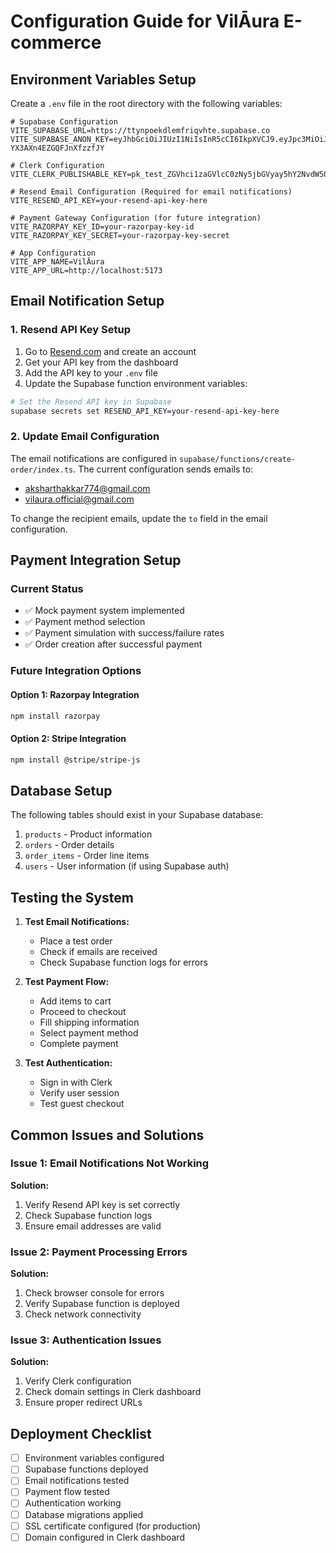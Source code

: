# Configuration Guide for VilĀura E-commerce

## Environment Variables Setup

Create a `.env` file in the root directory with the following variables:

```env
# Supabase Configuration
VITE_SUPABASE_URL=https://ttynpoekdlemfriqvhte.supabase.co
VITE_SUPABASE_ANON_KEY=eyJhbGciOiJIUzI1NiIsInR5cCI6IkpXVCJ9.eyJpc3MiOiJzdXBhYmFzZSIsInJlZiI6InR0eW5wb2VrZGxlbWZyaXF2aHRlIiwicm9sZSI6ImFub24iLCJpYXQiOjE3NTM0NjgyNzgsImV4cCI6MjA2OTA0NDI3OH0.GYI6o7OrqXa4vgCXEKKTU-YX3AXn4EZGQFJnXfzzfJY

# Clerk Configuration
VITE_CLERK_PUBLISHABLE_KEY=pk_test_ZGVhci1zaGVlcC0zNy5jbGVyay5hY2NvdW50cy5kZXYk

# Resend Email Configuration (Required for email notifications)
VITE_RESEND_API_KEY=your-resend-api-key-here

# Payment Gateway Configuration (for future integration)
VITE_RAZORPAY_KEY_ID=your-razorpay-key-id
VITE_RAZORPAY_KEY_SECRET=your-razorpay-key-secret

# App Configuration
VITE_APP_NAME=VilĀura
VITE_APP_URL=http://localhost:5173
```

## Email Notification Setup

### 1. Resend API Key Setup

1. Go to [Resend.com](https://resend.com) and create an account
2. Get your API key from the dashboard
3. Add the API key to your `.env` file
4. Update the Supabase function environment variables:

```bash
# Set the Resend API key in Supabase
supabase secrets set RESEND_API_KEY=your-resend-api-key-here
```

### 2. Update Email Configuration

The email notifications are configured in `supabase/functions/create-order/index.ts`. The current configuration sends emails to:
- aksharthakkar774@gmail.com
- vilaura.official@gmail.com

To change the recipient emails, update the `to` field in the email configuration.

## Payment Integration Setup

### Current Status
- ✅ Mock payment system implemented
- ✅ Payment method selection
- ✅ Payment simulation with success/failure rates
- ✅ Order creation after successful payment

### Future Integration Options

#### Option 1: Razorpay Integration
```bash
npm install razorpay
```

#### Option 2: Stripe Integration
```bash
npm install @stripe/stripe-js
```

## Database Setup

The following tables should exist in your Supabase database:

1. `products` - Product information
2. `orders` - Order details
3. `order_items` - Order line items
4. `users` - User information (if using Supabase auth)

## Testing the System

1. **Test Email Notifications:**
   - Place a test order
   - Check if emails are received
   - Check Supabase function logs for errors

2. **Test Payment Flow:**
   - Add items to cart
   - Proceed to checkout
   - Fill shipping information
   - Select payment method
   - Complete payment

3. **Test Authentication:**
   - Sign in with Clerk
   - Verify user session
   - Test guest checkout

## Common Issues and Solutions

### Issue 1: Email Notifications Not Working
**Solution:**
1. Verify Resend API key is set correctly
2. Check Supabase function logs
3. Ensure email addresses are valid

### Issue 2: Payment Processing Errors
**Solution:**
1. Check browser console for errors
2. Verify Supabase function is deployed
3. Check network connectivity

### Issue 3: Authentication Issues
**Solution:**
1. Verify Clerk configuration
2. Check domain settings in Clerk dashboard
3. Ensure proper redirect URLs

## Deployment Checklist

- [ ] Environment variables configured
- [ ] Supabase functions deployed
- [ ] Email notifications tested
- [ ] Payment flow tested
- [ ] Authentication working
- [ ] Database migrations applied
- [ ] SSL certificate configured (for production)
- [ ] Domain configured in Clerk dashboard 